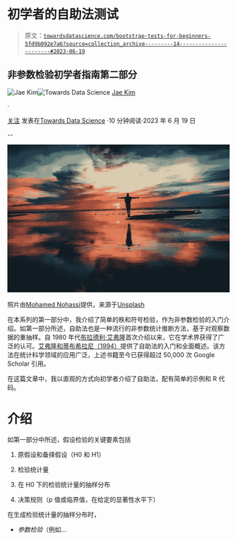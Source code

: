 # 初学者的自助法测试

> 原文：[`towardsdatascience.com/bootstrap-tests-for-beginners-5fd9b092e7a6?source=collection_archive---------14-----------------------#2023-06-19`](https://towardsdatascience.com/bootstrap-tests-for-beginners-5fd9b092e7a6?source=collection_archive---------14-----------------------#2023-06-19)

## 非参数检验初学者指南第二部分

[](https://medium.com/@jaekim8080?source=post_page-----5fd9b092e7a6--------------------------------)![Jae Kim](https://medium.com/@jaekim8080?source=post_page-----5fd9b092e7a6--------------------------------)[](https://towardsdatascience.com/?source=post_page-----5fd9b092e7a6--------------------------------)![Towards Data Science](https://towardsdatascience.com/?source=post_page-----5fd9b092e7a6--------------------------------) [Jae Kim](https://medium.com/@jaekim8080?source=post_page-----5fd9b092e7a6--------------------------------)

·

[关注](https://medium.com/m/signin?actionUrl=https%3A%2F%2Fmedium.com%2F_%2Fsubscribe%2Fuser%2F3a7641c3f8c1&operation=register&redirect=https%3A%2F%2Ftowardsdatascience.com%2Fbootstrap-tests-for-beginners-5fd9b092e7a6&user=Jae+Kim&userId=3a7641c3f8c1&source=post_page-3a7641c3f8c1----5fd9b092e7a6---------------------post_header-----------) 发表在[Towards Data Science](https://towardsdatascience.com/?source=post_page-----5fd9b092e7a6--------------------------------) ·10 分钟阅读·2023 年 6 月 19 日[](https://medium.com/m/signin?actionUrl=https%3A%2F%2Fmedium.com%2F_%2Fvote%2Ftowards-data-science%2F5fd9b092e7a6&operation=register&redirect=https%3A%2F%2Ftowardsdatascience.com%2Fbootstrap-tests-for-beginners-5fd9b092e7a6&user=Jae+Kim&userId=3a7641c3f8c1&source=-----5fd9b092e7a6---------------------clap_footer-----------)

--

[](https://medium.com/m/signin?actionUrl=https%3A%2F%2Fmedium.com%2F_%2Fbookmark%2Fp%2F5fd9b092e7a6&operation=register&redirect=https%3A%2F%2Ftowardsdatascience.com%2Fbootstrap-tests-for-beginners-5fd9b092e7a6&source=-----5fd9b092e7a6---------------------bookmark_footer-----------)![](img/e426ee31bdecd2e830fa13188b8047c3.png)

照片由[Mohamed Nohassi](https://unsplash.com/@coopery?utm_source=medium&utm_medium=referral)提供，来源于[Unsplash](https://unsplash.com/?utm_source=medium&utm_medium=referral)

在本系列的第一部分中，我介绍了简单的秩和符号检验，作为非参数检验的入门介绍。如第一部分所述，自助法也是一种流行的非参数统计推断方法，基于对观察数据的重抽样。自 1980 年代[布拉德利·艾弗隆](https://scholar.google.com/citations?user=duBlF_YAAAAJ&hl=en)首次介绍以来，它在学术界获得了广泛的认可。[艾弗隆和蒂布希拉尼（1994）](https://www.taylorfrancis.com/books/mono/10.1201/9780429246593/introduction-bootstrap-bradley-efron-tibshirani)提供了自助法的入门和全面概述。该方法在统计科学领域的应用广泛，上述书籍至今已获得超过 50,000 次 Google Scholar 引用。

在这篇文章中，我以直观的方式向初学者介绍了自助法，配有简单的示例和 R 代码。

# 介绍

如第一部分中所述，假设检验的关键要素包括

1.  原假设和备择假设（H0 和 H1）

1.  检验统计量

1.  在 H0 下的检验统计量的抽样分布

1.  决策规则（p 值或临界值，在给定的显著性水平下）

在生成检验统计量的抽样分布时，

+   *参数检验*（例如…
